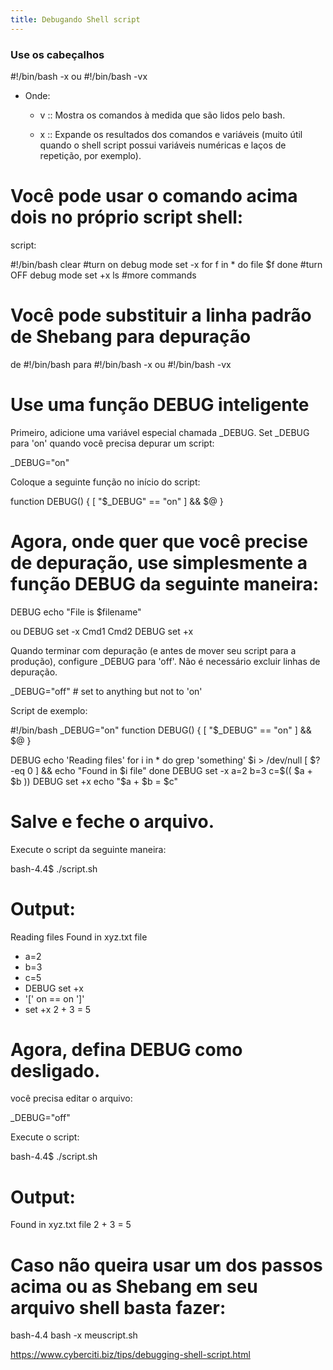 ```yaml
---
title: Debugando Shell script
---
```


### Use os cabeçalhos

#!/bin/bash -x
ou
#!/bin/bash -vx

-   Onde:

    -   v :: Mostra os comandos à medida que são lidos pelo bash.
    
    - x :: Expande os resultados dos comandos e variáveis
    (muito útil quando o shell script possui variáveis numéricas e laços de repetição, por exemplo).

# Você pode usar o comando acima dois no próprio script shell:

script:

#!/bin/bash
 clear
#turn on debug mode
set -x
for f in *
do
  file $f
done
#turn OFF debug mode
set +x
ls
#more commands


# Você pode substituir a linha padrão de Shebang para depuração

de #!/bin/bash
para
#!/bin/bash -x
ou
#!/bin/bash -vx

# Use uma função DEBUG inteligente

Primeiro, adicione uma variável especial chamada  _DEBUG. Set _DEBUG  para 'on' quando você precisa depurar um script:

_DEBUG="on"

Coloque a seguinte função no início do script:

function DEBUG()
{
 [ "$_DEBUG" == "on" ] &&  $@
}

# Agora, onde quer que você precise de depuração, use simplesmente a função DEBUG da seguinte maneira:

DEBUG echo "File is $filename"

ou
DEBUG set -x
Cmd1
Cmd2
DEBUG set +x

Quando terminar com depuração (e antes de mover seu script para a produção), configure _DEBUG para 'off'. 
Não é necessário excluir linhas de depuração.

_DEBUG="off" # set to anything but not to 'on'

Script de exemplo:

#!/bin/bash
_DEBUG="on"
function DEBUG()
{
 [ "$_DEBUG" == "on" ] &&  $@
}
 
DEBUG echo 'Reading files'
for i in *
do
  grep 'something' $i > /dev/null
  [ $? -eq 0 ] && echo "Found in $i file"
done
DEBUG set -x
a=2
b=3
c=$(( $a + $b ))
DEBUG set +x
echo "$a + $b = $c"


# Salve e feche o arquivo.

Execute o script da seguinte maneira:

bash-4.4$ ./script.sh

# Output:

Reading files
Found in xyz.txt file
+ a=2
+ b=3
+ c=5
+ DEBUG set +x
+ '[' on == on ']'
+ set +x
2 + 3 = 5

# Agora, defina DEBUG como desligado.

você precisa editar o arquivo:

_DEBUG="off"

Execute o script:

bash-4.4$ ./script.sh

# Output:

Found in xyz.txt file
2 + 3 = 5


# Caso não queira usar um dos passos acima ou as Shebang em seu arquivo shell basta fazer:

bash-4.4 bash -x meuscript.sh


https://www.cyberciti.biz/tips/debugging-shell-script.html